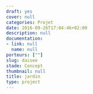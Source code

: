 ```yaml
---
draft: yes
cover: null
categories: Projet
date: 2016-09-26T17:04:46+02:00
description: null
documentation:
- link: null
  name: null
porteurs: [""]
slug: daisee
stade: Concept
thumbnail: null
title: jardin
type: project
---
```

